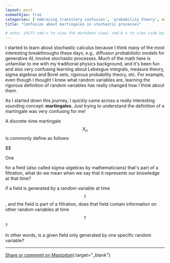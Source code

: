 ```yaml
---
layout: post
usemathjax: true
categories: ['embracing transitory confusion', 'probability theory', math]
title: "Confusion about martingales in stochastic processes"

# note: shift-cmd-v to view the markdown view; cmd-k v to view side-by-side, then can do 'toggle preview locking' command in the 3 dots in the preview tab
---
```


[//]: # (Bing prompt: Convert the following text to latex format,  only putting the math equation parts between the latex delimiters, and using $$ for the latex delimiters for both math mode and display math mode.)

I started to learn about stochastic calculus because I think many of the most interesting breakthroughs these days, e.g., diffusion probabilistic models for generative AI, involve stochastic processes. Much of the math here is unfamiliar to me with my traditional physics background, and it's been fun and also very confusing learning about Lebesgue integrals, measure theory, sigma algebras and Borel sets, rigorous probability theory, etc. For example, even though I thought I knew what random variables are, learning the rigorous definition of random variables has really changed how I think about them.

As I started down this journey, I quickly came across a really interesting sounding concept: **martingales**. Just trying to understand the definition of a martingale was very confusing for me!

A discrete-time martingale $$X_n$$ is commonly define as follows:

$$


One 

for a field (also called sigma-algebras by mathematicians) that's part of a filtration, what do we mean when we say that it represents our knowledge at that time?

if a field is generated by a random variable at time $$t$$, and the field is part of a filtration, does that field contain information on other random variables at time $$t$$?

In other words, is a given field only generated by one specific random variable?


---

[Share or comment on Mastodon](https://hachyderm.io/@Sunfishstanford/110382384843307556){:target="_blank"}



